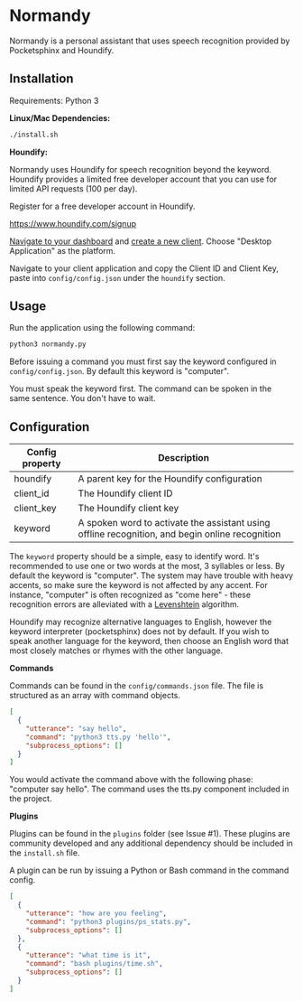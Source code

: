 # Normandy

Normandy is a personal assistant that uses speech recognition provided by Pocketsphinx and Houndify.


## Installation

Requirements: Python 3

**Linux/Mac Dependencies:**

```bash
./install.sh
```

**Houndify:**

Normandy uses Houndify for speech recognition beyond the keyword. Houndify provides a limited free developer account that you can use for limited API requests (100 per day).

Register for a free developer account in Houndify.

https://www.houndify.com/signup

[Navigate to your dashboard](https://www.houndify.com/dashboard) and [create a new client](https://www.houndify.com/applications/register?newClient=true). Choose "Desktop Application" as the platform.

Navigate to your client application and copy the Client ID and Client Key, paste into `config/config.json` under the `houndify` section.

## Usage

Run the application using the following command:

```bash
python3 normandy.py
```

Before issuing a command you must first say the keyword configured in `config/config.json`. By default this keyword is "computer".

You must speak the keyword first. The command can be spoken in the same sentence. You don't have to wait.

## Configuration

| Config property | Description |
|----------|------|
| houndify | A parent key for the Houndify configuration |
|   client_id | The Houndify client ID |
|   client_key | The Houndify client key |
| keyword | A spoken word to activate the assistant using offline recognition, and begin online recognition |

The `keyword` property should be a simple, easy to identify word. It's recommended to use one or two words at the most, 3 syllables or less. By default the keyword is "computer". The system may have trouble with heavy accents, so make sure the keyword is not affected by any accent. For instance, "computer" is often recognized as "come here" - these recognition errors are alleviated with a [Levenshtein](https://en.wikipedia.org/wiki/Levenshtein_distance) algorithm.

Houndify may recognize alternative languages to English, however the keyword interpreter (pocketsphinx) does not by default. If you wish to speak another language for the keyword, then choose an English word that most closely matches or rhymes with the other language.

**Commands**

Commands can be found in the `config/commands.json` file. The file is structured as an array with command objects.

```json
[
  {
    "utterance": "say hello",
    "command": "python3 tts.py 'hello'",
    "subprocess_options": []
  }
]
```

You would activate the command above with the following phase: "computer say hello". The command uses the tts.py component included in the project.

**Plugins**

Plugins can be found in the `plugins` folder (see Issue #1). These plugins are community developed and any additional dependency should be included in the `install.sh` file.

A plugin can be run by issuing a Python or Bash command in the command config.

```json
[
  {
    "utterance": "how are you feeling",
    "command": "python3 plugins/ps_stats.py",
    "subprocess_options": []
  },
  {
    "utterance": "what time is it",
    "command": "bash plugins/time.sh",
    "subprocess_options": []
  }
]
```
